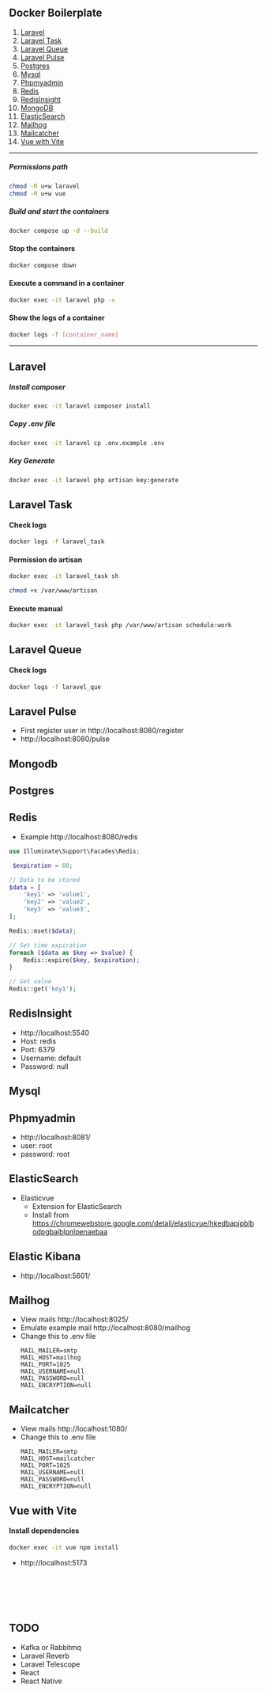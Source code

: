 

## Docker Boilerplate

1. [Laravel](#laravel)
2. [Laravel Task](#laravel-task)
3. [Laravel Queue](#laravel-queue)
4. [Laravel Pulse](#laravel-pulse)
5. [Postgres](#postgres)
6. [Mysql](#mysql)
7. [Phpmyadmin](#phpmyadmin)
8. [Redis](#redis)
9. [RedisInsight](#redisinsight)
10. [MongoDB](#mongodb)
11. [ElasticSearch](#elasticsearch)
12. [Mailhog](#mailhog)
13. [Mailcatcher](#mailcatcher)
14. [Vue with Vite](#vue-with-vite)

---------------------------------------------

##### Permissions path
```bash
chmod -R u+w laravel
chmod -R u+w vue
```

##### Build and start the containers
```bash
docker compose up -d --build
```

#### Stop the containers
```bash
docker compose down
```

#### Execute a command in a container
```bash
docker exec -it laravel php -v
```

#### Show the logs of a container
```bash
docker logs -f [container_name]
```

---------------------------------------------

## Laravel

##### Install composer
```bash
docker exec -it laravel composer install
```

##### Copy .env file
```bash
docker exec -it laravel cp .env.example .env
```

##### Key Generate
```bash
docker exec -it laravel php artisan key:generate
```

## Laravel Task

#### Check logs
```bash
docker logs -f laravel_task
```


#### Permission do artisan
```bash
docker exec -it laravel_task sh
```
```bash
chmod +x /var/www/artisan
```

#### Execute manual
```bash
docker exec -it laravel_task php /var/www/artisan schedule:work
```

## Laravel Queue

#### Check logs
```bash
docker logs -f laravel_que
```


## Laravel Pulse
- First register user in http://localhost:8080/register
- http://localhost:8080/pulse

## Mongodb

## Postgres

## Redis

- Example http://localhost:8080/redis

```php
use Illuminate\Support\Facades\Redis;

 $expiration = 60;

// Data to be stored
$data = [
    'key1' => 'value1',
    'key2' => 'value2',
    'key3' => 'value3',
];

Redis::mset($data);

// Set time expiration
foreach ($data as $key => $value) {
    Redis::expire($key, $expiration);
}

// Get value
Redis::get('key1');

```

## RedisInsight
- http://localhost:5540
- Host: redis
- Port: 6379
- Username: default
- Password: null

## Mysql

## Phpmyadmin
- http://localhost:8081/
- user: root
- password: root

## ElasticSearch

- Elasticvue
  - Extension for ElasticSearch
  - Install from https://chromewebstore.google.com/detail/elasticvue/hkedbapjpblbodpgbajblpnlpenaebaa

## Elastic Kibana

- http://localhost:5601/

## Mailhog
- View mails http://localhost:8025/
- Emulate example mail http://localhost:8080/mailhog
- Change this to .env file
  ```env
  MAIL_MAILER=smtp
  MAIL_HOST=mailhog
  MAIL_PORT=1025
  MAIL_USERNAME=null
  MAIL_PASSWORD=null
  MAIL_ENCRYPTION=null
  ```

## Mailcatcher
- View mails http://localhost:1080/
- Change this to .env file
  ```env
  MAIL_MAILER=smtp
  MAIL_HOST=mailcatcher
  MAIL_PORT=1025
  MAIL_USERNAME=null
  MAIL_PASSWORD=null
  MAIL_ENCRYPTION=null
  ```

## Vue with Vite

#### Install dependencies
```bash
docker exec -it vue npm install
```

-  http://localhost:5173

<br>
<br>
<br>
<br>

## TODO
- Kafka or Rabbitmq
- Laravel Reverb
- Laravel Telescope
- React
- React Native


